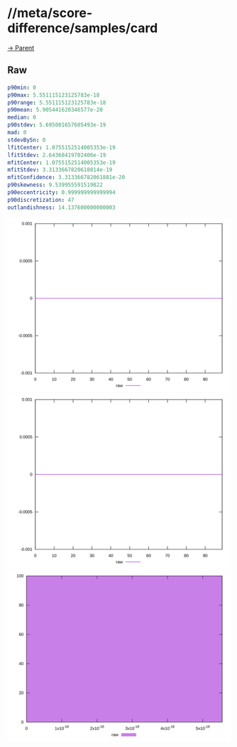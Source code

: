 
# //meta/score-difference/samples/card

[→ Parent](../..)


## Raw


```yaml
p90min: 0
p90max: 5.551115123125783e-18
p90range: 5.551115123125783e-18
p90mean: 5.905441620346577e-20
median: 0
p90stdev: 5.695001657605493e-19
mad: 0
stdevBySn: 0
lfitCenter: 1.0755152514005353e-19
lfitStdev: 2.64368419702406e-19
mfitCenter: 1.0755152514005353e-19
mfitStdev: 3.3133667820618814e-19
mfitConfidence: 3.313366782061881e-20
p90skewness: 9.539955591519822
p90eccentricity: 0.999999999999994
p90discretization: 47
outlandishness: 14.137600000000003

```

![PLOT: raw-values](./raw/values.svg)![PLOT: raw-sorted](./raw/sorted.svg)![PLOT: raw-histogram](./raw/histogram.svg)